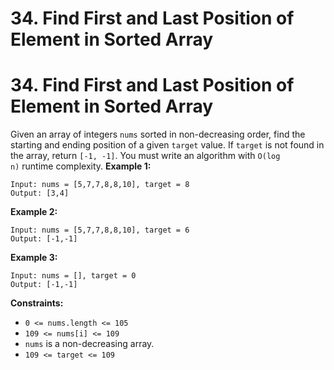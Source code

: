 # 34. Find First and Last Position of Element in Sorted Array

# 34. Find First and Last Position of Element in Sorted Array
Given an array of integers `nums` sorted in non-decreasing order, find the starting and ending position of a given `target` value.
If `target` is not found in the array, return `[-1, -1]`.
You must write an algorithm with `O(log n)` runtime complexity.
**Example 1:**
```
Input: nums = [5,7,7,8,8,10], target = 8
Output: [3,4]
```
**Example 2:**
```
Input: nums = [5,7,7,8,8,10], target = 6
Output: [-1,-1]
```
**Example 3:**
```
Input: nums = [], target = 0
Output: [-1,-1]
```
**Constraints:**
- `0 <= nums.length <= 105`
- `109 <= nums[i] <= 109`
- `nums` is a non-decreasing array.
- `109 <= target <= 109`